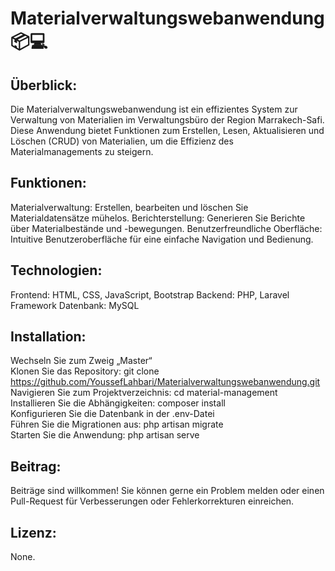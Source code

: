 **<h1>Materialverwaltungswebanwendung 📦💻</h1>**

**<h2>Überblick:</h2>**
Die Materialverwaltungswebanwendung ist ein effizientes System zur Verwaltung von Materialien im Verwaltungsbüro der Region Marrakech-Safi. Diese Anwendung bietet Funktionen zum Erstellen, Lesen, Aktualisieren und Löschen (CRUD) von Materialien, um die Effizienz des Materialmanagements zu steigern.

**<h2>Funktionen:</h2>**
Materialverwaltung: Erstellen, bearbeiten und löschen Sie Materialdatensätze mühelos.
Berichterstellung: Generieren Sie Berichte über Materialbestände und -bewegungen.
Benutzerfreundliche Oberfläche: Intuitive Benutzeroberfläche für eine einfache Navigation und Bedienung.

**<h2>Technologien:</h2>**
Frontend: HTML, CSS, JavaScript, Bootstrap
Backend: PHP, Laravel Framework
Datenbank: MySQL

**<h2>Installation:</h2>**
Wechseln Sie zum Zweig „Master“ </br>
Klonen Sie das Repository: git clone https://github.com/YoussefLahbari/Materialverwaltungswebanwendung.git </br>
Navigieren Sie zum Projektverzeichnis: cd material-management </br>
Installieren Sie die Abhängigkeiten: composer install </br>
Konfigurieren Sie die Datenbank in der .env-Datei </br>
Führen Sie die Migrationen aus: php artisan migrate </br>
Starten Sie die Anwendung: php artisan serve </br>

**<h2>Beitrag: </h2>**
Beiträge sind willkommen! Sie können gerne ein Problem melden oder einen Pull-Request für Verbesserungen oder Fehlerkorrekturen einreichen.

**<h2>Lizenz:</h2>**
None.
